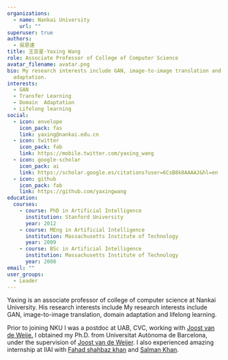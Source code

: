 ```yaml
---
organizations:
  - name: Nankai University
    url: ""
superuser: true
authors:
  - 吳恩達
title: 王亚星-Yaxing Wang
role: Associate Professor of College of Computer Science
avatar_filename: avatar.png
bio: My research interests include GAN, image-to-image translation and domain
  adaptation.
interests:
  - GAN
  - Transfer Learning
  - Domain  Adaptation
  - Lifelong learning
social:
  - icon: envelope
    icon_pack: fas
    link: yaxing@nankai.edu.cn
  - icon: twitter
    icon_pack: fab
    link: https://mobile.twitter.com/yaxing_wang
  - icon: google-scholar
    icon_pack: ai
    link: https://scholar.google.es/citations?user=6CsB8k0AAAAJ&hl=en
  - icon: github
    icon_pack: fab
    link: https://github.com/yaxingwang
education:
  courses:
    - course: PhD in Artificial Intelligence
      institution: Stanford University
      year: 2012
    - course: MEng in Artificial Intelligence
      institution: Massachusetts Institute of Technology
      year: 2009
    - course: BSc in Artificial Intelligence
      institution: Massachusetts Institute of Technology
      year: 2008
email: ""
user_groups:
  - Leader
---
```

Yaxing is an associate professor of college of computer science at Nankai University. His research interests include My research interests include GAN, image-to-image translation, domain adaptation and lifelong learning. 

Prior to joining NKU I was a  postdoc at UAB, CVC, working with **[ ](https://billf.mit.edu/)**[Joost van de Weije.](http://www.cvc.uab.es/LAMP/joost/) I obtained my Ph.D. from Universitat Autònoma de Barcelona, under the supervision of [Joost van de Weijer](http://www.cvc.uab.es/LAMP/joost/).  I also experienced amazing internship at IIAI with [Fahad shahbaz khan](https://sites.google.com/view/fahadkhans/home) and [Salman Khan](https://salman-h-khan.github.io/).